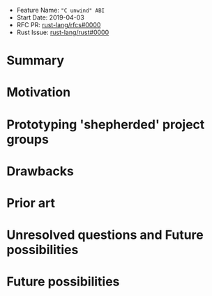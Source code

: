 - Feature Name: `"C unwind" ABI`
- Start Date: 2019-04-03
- RFC PR: [rust-lang/rfcs#0000](https://github.com/rust-lang/rfcs/pull/0000)
- Rust Issue: [rust-lang/rust#0000](https://github.com/rust-lang/rust/issues/0000)

# Summary
[summary]: #summary


# Motivation
[motivation]: #motivation


# Prototyping 'shepherded' project groups
[prototyping-project-groups]: #prototyping-shepherded-project-groups

# Drawbacks
[drawbacks]: #drawbacks

# Prior art
[prior-art]: #prior-art

# Unresolved questions and Future possibilities
[unresolved-questions]: #unresolved-questions

# Future possibilities
[future-possibilities]: #future-possibilities

